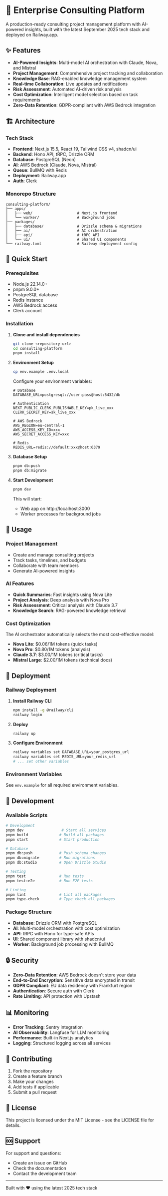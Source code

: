 # 🚀 Enterprise Consulting Platform

A production-ready consulting project management platform with AI-powered insights, built with the latest September 2025 tech stack and deployed on Railway.app.

## ✨ Features

- **AI-Powered Insights**: Multi-model AI orchestration with Claude, Nova, and Mistral
- **Project Management**: Comprehensive project tracking and collaboration
- **Knowledge Base**: RAG-enabled knowledge management system
- **Real-time Collaboration**: Live updates and notifications
- **Risk Assessment**: Automated AI-driven risk analysis
- **Cost Optimization**: Intelligent model selection based on task requirements
- **Zero-Data Retention**: GDPR-compliant with AWS Bedrock integration

## 🏗️ Architecture

### Tech Stack
- **Frontend**: Next.js 15.5, React 19, Tailwind CSS v4, shadcn/ui
- **Backend**: Hono API, tRPC, Drizzle ORM
- **Database**: PostgreSQL (Neon)
- **AI**: AWS Bedrock (Claude, Nova, Mistral)
- **Queue**: BullMQ with Redis
- **Deployment**: Railway.app
- **Auth**: Clerk

### Monorepo Structure
```
consulting-platform/
├── apps/
│   ├── web/                    # Next.js frontend
│   └── worker/                 # Background jobs
├── packages/
│   ├── database/               # Drizzle schema & migrations
│   ├── ai/                     # AI orchestration
│   ├── api/                    # tRPC API
│   └── ui/                     # Shared UI components
└── railway.toml                # Railway deployment config
```

## 🚀 Quick Start

### Prerequisites
- Node.js 22.14.0+
- pnpm 9.0.0+
- PostgreSQL database
- Redis instance
- AWS Bedrock access
- Clerk account

### Installation

1. **Clone and install dependencies**
   ```bash
   git clone <repository-url>
   cd consulting-platform
   pnpm install
   ```

2. **Environment Setup**
   ```bash
   cp env.example .env.local
   ```
   
   Configure your environment variables:
   ```env
   # Database
   DATABASE_URL=postgresql://user:pass@host:5432/db
   
   # Authentication
   NEXT_PUBLIC_CLERK_PUBLISHABLE_KEY=pk_live_xxx
   CLERK_SECRET_KEY=sk_live_xxx
   
   # AWS Bedrock
   AWS_REGION=eu-central-1
   AWS_ACCESS_KEY_ID=xxx
   AWS_SECRET_ACCESS_KEY=xxx
   
   # Redis
   REDIS_URL=redis://default:xxx@host:6379
   ```

3. **Database Setup**
   ```bash
   pnpm db:push
   pnpm db:migrate
   ```

4. **Start Development**
   ```bash
   pnpm dev
   ```

   This will start:
   - Web app on http://localhost:3000
   - Worker processes for background jobs

## 🎯 Usage

### Project Management
- Create and manage consulting projects
- Track tasks, timelines, and budgets
- Collaborate with team members
- Generate AI-powered insights

### AI Features
- **Quick Summaries**: Fast insights using Nova Lite
- **Project Analysis**: Deep analysis with Nova Pro
- **Risk Assessment**: Critical analysis with Claude 3.7
- **Knowledge Search**: RAG-powered knowledge retrieval

### Cost Optimization
The AI orchestrator automatically selects the most cost-effective model:
- **Nova Lite**: $0.06/1M tokens (quick tasks)
- **Nova Pro**: $0.80/1M tokens (analysis)
- **Claude 3.7**: $3.00/1M tokens (critical tasks)
- **Mistral Large**: $2.00/1M tokens (technical docs)

## 🚄 Deployment

### Railway Deployment

1. **Install Railway CLI**
   ```bash
   npm install -g @railway/cli
   railway login
   ```

2. **Deploy**
   ```bash
   railway up
   ```

3. **Configure Environment**
   ```bash
   railway variables set DATABASE_URL=your_postgres_url
   railway variables set REDIS_URL=your_redis_url
   # ... set other variables
   ```

### Environment Variables
See `env.example` for all required environment variables.

## 🔧 Development

### Available Scripts
```bash
# Development
pnpm dev                 # Start all services
pnpm build              # Build all packages
pnpm start              # Start production

# Database
pnpm db:push            # Push schema changes
pnpm db:migrate         # Run migrations
pnpm db:studio          # Open Drizzle Studio

# Testing
pnpm test               # Run tests
pnpm test:e2e           # Run E2E tests

# Linting
pnpm lint               # Lint all packages
pnpm type-check         # Type check all packages
```

### Package Structure
- **Database**: Drizzle ORM with PostgreSQL
- **AI**: Multi-model orchestration with cost optimization
- **API**: tRPC with Hono for type-safe APIs
- **UI**: Shared component library with shadcn/ui
- **Worker**: Background job processing with BullMQ

## 🔒 Security

- **Zero-Data Retention**: AWS Bedrock doesn't store your data
- **End-to-End Encryption**: Sensitive data encrypted in transit
- **GDPR Compliant**: EU data residency with Frankfurt region
- **Authentication**: Secure auth with Clerk
- **Rate Limiting**: API protection with Upstash

## 📊 Monitoring

- **Error Tracking**: Sentry integration
- **AI Observability**: Langfuse for LLM monitoring
- **Performance**: Built-in Next.js analytics
- **Logging**: Structured logging across all services

## 🤝 Contributing

1. Fork the repository
2. Create a feature branch
3. Make your changes
4. Add tests if applicable
5. Submit a pull request

## 📄 License

This project is licensed under the MIT License - see the LICENSE file for details.

## 🆘 Support

For support and questions:
- Create an issue on GitHub
- Check the documentation
- Contact the development team

---

Built with ❤️ using the latest 2025 tech stack